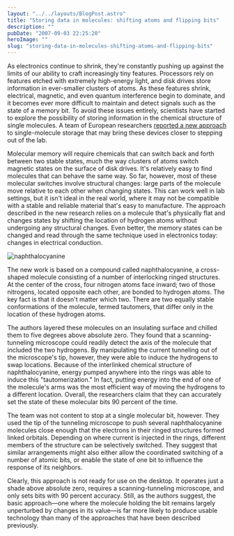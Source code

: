 ```yaml
---
layout: "../../layouts/BlogPost.astro"
title: "Storing data in molecules: shifting atoms and flipping bits"
description: ""
pubDate: "2007-09-03 22:25:20"
heroImage: ""
slug: "storing-data-in-molecules-shifting-atoms-and-flipping-bits"
---
```


As electronics continue to shrink, they're constantly pushing up against the limits of our ability to craft increasingly tiny features. Processors rely on features etched with extremely high-energy light, and disk drives store information in ever-smaller clusters of atoms. As these features shrink, electrical, magnetic, and even quantum interference begin to dominate, and it becomes ever more difficult to maintain and detect signals such as the state of a memory bit. To avoid these issues entirely, scientists have started to explore the possibility of storing information in the chemical structure of single molecules. A team of European researchers <a href="http://www.sciencemag.org/cgi/content/abstract/317/5842/1203">reported a new approach</a> to single-molecule storage that may bring these devices closer to stepping out of the lab.

Molecular memory will require chemicals that can switch back and forth between two stable states, much the way clusters of atoms switch magnetic states on the surface of disk drives. It's relatively easy to find molecules that can behave the same way. So far, however, most of these molecular switches involve structural changes: large parts of the molecule move relative to each other when changing states. This can work well in lab settings, but it isn't ideal in the real world, where it may not be compatible with a stable and reliable material that's easy to manufacture. The approach described in the new research relies on a molecule that's physically flat and changes states by shifting the location of hydrogen atoms without undergoing any structural changes. Even better, the memory states can be changed and read through the same technique used in electronics today: changes in electrical conduction.

<img src="http://media.arstechnica.com/journals/science.media/naphthalocyanine.jpg" alt="naphthalocyanine" />

The new work is based on a compound called naphthalocyanine, a cross-shaped molecule consisting of a number of interlocking ringed structures. At the center of the cross, four nitrogen atoms face inward; two of those nitrogens, located opposite each other, are bonded to hydrogen atoms. The key fact is that it doesn't matter which two. There are two equally stable conformations of the molecule, termed tautomers, that differ only in the location of these hydrogen atoms.

The authors layered these molecules on an insulating surface and chilled them to five degrees above absolute zero. They found that a scanning-tunneling microscope could readily detect the axis of the molecule that included the two hydrogens. By manipulating the current tunneling out of the microscope's tip, however, they were able to induce the hydrogens to swap locations. Because of the interlinked chemical structure of naphthalocyanine, energy pumped anywhere into the rings was able to induce this "tautomerization." In fact, putting energy into the end of one of the molecule's arms was the most efficient way of moving the hydrogens to a different location. Overall, the researchers claim that they can accurately set the state of these molecular bits 90 percent of the time.

The team was not content to stop at a single molecular bit, however. They used the tip of the tunneling microscope to push several naphthalocyanine molecules close enough that the electrons in their ringed structures formed linked orbitals. Depending on where current is injected in the rings, different members of the structure can be selectively switched. They suggest that similar arrangements might also either allow the coordinated switching of a number of atomic bits, or enable the state of one bit to influence the response of its neighbors.

Clearly, this approach is not ready for use on the desktop. It operates just a shade above absolute zero, requires a scanning-tunneling microscope, and only sets bits with 90 percent accuracy. Still, as the authors suggest, the basic approach—one where the molecule holding the bit remains largely unperturbed by changes in its value—is far more likely to produce usable technology than many of the approaches that have been described previously.
